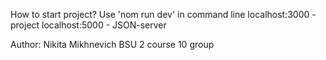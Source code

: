 How to start project?
Use 'nom run dev' in command line
localhost:3000 - project
localhost:5000 - JSON-server

Author: Nikita Mikhnevich
BSU 2 course 10 group
